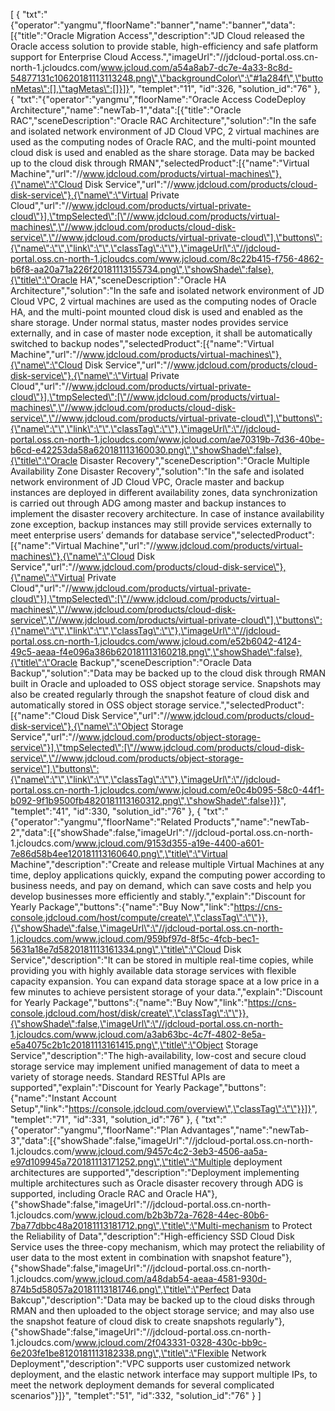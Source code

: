 [
	{
		"txt":"{\"operator\":\"yangmu\",\"floorName\":\"banner\",\"name\":\"banner\",\"data\":[{\"title\":\"Oracle Migration Access\",\"description\":\"JD Cloud released the Oracle access solution to provide stable, high-efficiency and safe platform support for Enterprise Cloud Access.\",\"imageUrl\":\"//jdcloud-portal.oss.cn-north-1.jcloudcs.com/www.jcloud.com/a54a8ab7-dc7e-4a33-8c8d-54877131c10620181113113248.png\",\"backgroundColor\":\"#1a284f\",\"buttonMetas\":[],\"tagMetas\":[]}]}",
		"templet":"11",
		"id":326,
		"solution_id":"76"
	},
	{
		"txt":"{\"operator\":\"yangmu\",\"floorName\":\"Oracle Access CodeDeploy Architecture\",\"name\":\"newTab-1\",\"data\":[{\"title\":\"Oracle RAC\",\"sceneDescription\":\"Oracle RAC Architecture\",\"solution\":\"In the safe and isolated network environment of JD Cloud VPC, 2 virtual machines are used as the computing nodes of Oracle RAC, and the multi-point mounted cloud disk is used and enabled as the share storage. Data may be backed up to the cloud disk through RMAN\",\"selectedProduct\":[{\"name\":\"Virtual Machine\",\"url\":\"//www.jdcloud.com/products/virtual-machines\"},{\"name\":\"Cloud Disk Service\",\"url\":\"//www.jdcloud.com/products/cloud-disk-service\"},{\"name\":\"Virtual Private Cloud\",\"url\":\"//www.jdcloud.com/products/virtual-private-cloud\"}],\"tmpSelected\":[\"//www.jdcloud.com/products/virtual-machines\",\"//www.jdcloud.com/products/cloud-disk-service\",\"//www.jdcloud.com/products/virtual-private-cloud\"],\"buttons\":{\"name\":\"\",\"link\":\"\",\"classTag\":\"\"},\"imageUrl\":\"//jdcloud-portal.oss.cn-north-1.jcloudcs.com/www.jcloud.com/8c22b415-f756-4862-b6f8-aa20a71a226f20181113155734.png\",\"showShade\":false},{\"title\":\"Oracle HA\",\"sceneDescription\":\"Oracle HA Architecture\",\"solution\":\"In the safe and isolated network environment of JD Cloud VPC, 2 virtual machines are used as the computing nodes of Oracle HA, and the multi-point mounted cloud disk is used and enabled as the share storage. Under normal status, master nodes provides service externally, and in case of master node exception, it shall be automatically switched to backup nodes\",\"selectedProduct\":[{\"name\":\"Virtual Machine\",\"url\":\"//www.jdcloud.com/products/virtual-machines\"},{\"name\":\"Cloud Disk Service\",\"url\":\"//www.jdcloud.com/products/cloud-disk-service\"},{\"name\":\"Virtual Private Cloud\",\"url\":\"//www.jdcloud.com/products/virtual-private-cloud\"}],\"tmpSelected\":[\"//www.jdcloud.com/products/virtual-machines\",\"//www.jdcloud.com/products/cloud-disk-service\",\"//www.jdcloud.com/products/virtual-private-cloud\"],\"buttons\":{\"name\":\"\",\"link\":\"\",\"classTag\":\"\"},\"imageUrl\":\"//jdcloud-portal.oss.cn-north-1.jcloudcs.com/www.jcloud.com/ae70319b-7d36-40be-b6cd-e42253da58a620181113160030.png\",\"showShade\":false},{\"title\":\"Oracle Disaster Recovery\",\"sceneDescription\":\"Oracle Multiple Availability Zone Disaster Recovery\",\"solution\":\"In the safe and isolated network environment of JD Cloud VPC, Oracle master and backup instances are deployed in different availability zones, data synchronization is carried out through ADG among master and backup instances to implement the disaster recovery architecture. In case of instance availability zone exception, backup instances may still provide services externally to meet enterprise users’ demands for database service\",\"selectedProduct\":[{\"name\":\"Virtual Machine\",\"url\":\"//www.jdcloud.com/products/virtual-machines\"},{\"name\":\"Cloud Disk Service\",\"url\":\"//www.jdcloud.com/products/cloud-disk-service\"},{\"name\":\"Virtual Private Cloud\",\"url\":\"//www.jdcloud.com/products/virtual-private-cloud\"}],\"tmpSelected\":[\"//www.jdcloud.com/products/virtual-machines\",\"//www.jdcloud.com/products/cloud-disk-service\",\"//www.jdcloud.com/products/virtual-private-cloud\"],\"buttons\":{\"name\":\"\",\"link\":\"\",\"classTag\":\"\"},\"imageUrl\":\"//jdcloud-portal.oss.cn-north-1.jcloudcs.com/www.jcloud.com/e52b6042-4124-49c5-aeaa-f4e096a386b620181113160218.png\",\"showShade\":false},{\"title\":\"Oracle Backup\",\"sceneDescription\":\"Oracle Data Backup\",\"solution\":\"Data may be backed up to the cloud disk through RMAN built in Oracle and uploaded to OSS object storage service. Snapshots may also be created regularly through the snapshot feature of cloud disk and automatically stored in OSS object storage service.\",\"selectedProduct\":[{\"name\":\"Cloud Disk Service\",\"url\":\"//www.jdcloud.com/products/cloud-disk-service\"},{\"name\":\"Object Storage Service\",\"url\":\"//www.jdcloud.com/products/object-storage-service\"}],\"tmpSelected\":[\"//www.jdcloud.com/products/cloud-disk-service\",\"//www.jdcloud.com/products/object-storage-service\"],\"buttons\":{\"name\":\"\",\"link\":\"\",\"classTag\":\"\"},\"imageUrl\":\"//jdcloud-portal.oss.cn-north-1.jcloudcs.com/www.jcloud.com/e0c4b095-58c0-44f1-b092-9f1b9500fb4820181113160312.png\",\"showShade\":false}]}",
		"templet":"41",
		"id":330,
		"solution_id":"76"
	},
	{
		"txt":"{\"operator\":\"yangmu\",\"floorName\":\"Related Products\",\"name\":\"newTab-2\",\"data\":[{\"showShade\":false,\"imageUrl\":\"//jdcloud-portal.oss.cn-north-1.jcloudcs.com/www.jcloud.com/9153d355-a19e-4400-a601-7e86d58b4ee120181113160640.png\",\"title\":\"Virtual Machine\",\"description\":\"Create and release multiple Virtual Machines at any time, deploy applications quickly, expand the computing power according to business needs, and pay on demand, which can save costs and help you develop businesses more efficiently and stably.\",\"explain\":\"Discount for Yearly Package\",\"buttons\":{\"name\":\"Buy Now\",\"link\":\"https://cns-console.jdcloud.com/host/compute/create\",\"classTag\":\"\"}},{\"showShade\":false,\"imageUrl\":\"//jdcloud-portal.oss.cn-north-1.jcloudcs.com/www.jcloud.com/959bf97d-8f5c-4fcb-bec1-5631a18e7d5820181113161334.png\",\"title\":\"Cloud Disk Service\",\"description\":\"It can be stored in multiple real-time copies, while providing you with highly available data storage services with flexible capacity expansion. You can expand data storage space at a low price in a few minutes to achieve persistent storage of your data.\",\"explain\":\"Discount for Yearly Package\",\"buttons\":{\"name\":\"Buy Now\",\"link\":\"https://cns-console.jdcloud.com/host/disk/create\",\"classTag\":\"\"}},{\"showShade\":false,\"imageUrl\":\"//jdcloud-portal.oss.cn-north-1.jcloudcs.com/www.jcloud.com/a3ab63bc-4c7f-4802-8e5a-e5a4075c2b1c20181113161415.png\",\"title\":\"Object Storage Service\",\"description\":\"The high-availability, low-cost and secure cloud storage service may implement unified management of data to meet a variety of storage needs. Standard RESTful APIs are supported\",\"explain\":\"Discount for Yearly Package\",\"buttons\":{\"name\":\"Instant Account Setup\",\"link\":\"https://console.jdcloud.com/overview\",\"classTag\":\"\"}}]}",
		"templet":"71",
		"id":331,
		"solution_id":"76"
	},
	{
		"txt":"{\"operator\":\"yangmu\",\"floorName\":\"Plan Advantages\",\"name\":\"newTab-3\",\"data\":[{\"showShade\":false,\"imageUrl\":\"//jdcloud-portal.oss.cn-north-1.jcloudcs.com/www.jcloud.com/9457c4c2-3eb3-4506-aa5a-e97d109945a720181113171252.png\",\"title\":\"Multiple deployment architectures are supported\",\"description\":\"Deployment implementing multiple architectures such as Oracle disaster recovery through ADG is supported, including Oracle RAC and Oracle HA\"},{\"showShade\":false,\"imageUrl\":\"//jdcloud-portal.oss.cn-north-1.jcloudcs.com/www.jcloud.com/b2b3b72a-7628-44ec-80b6-7ba77dbbc48a20181113181712.png\",\"title\":\"Multi-mechanism to Protect the Reliability of Data\",\"description\":\"High-efficiency SSD Cloud Disk Service uses the three-copy mechanism, which may protect the reliability of user data to the most extent in combination with snapshot feature\"},{\"showShade\":false,\"imageUrl\":\"//jdcloud-portal.oss.cn-north-1.jcloudcs.com/www.jcloud.com/a48dab54-aeaa-4581-930d-874b5d58057a20181113181746.png\",\"title\":\"Perfect Data Bakcup\",\"description\":\"Data may be backed up to the cloud disks through RMAN and then uploaded to the object storage service; and may also use the snapshot feature of cloud disk to create snapshots regularly\"},{\"showShade\":false,\"imageUrl\":\"//jdcloud-portal.oss.cn-north-1.jcloudcs.com/www.jcloud.com/2f043331-0328-430c-bb9c-6e203fe1be8120181113182338.png\",\"title\":\"Flexible Network Deployment\",\"description\":\"VPC supports user customized network deployment, and the elastic network interface may support multiple IPs, to meet the network deployment demands for several complicated scenarios\"}]}",
		"templet":"51",
		"id":332,
		"solution_id":"76"
	}
]